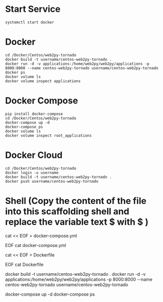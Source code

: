# Start Service
	systemctl start docker

# Docker
	cd /Docker/Centos/web2py-tornado
	docker build -t username/centos-web2py-tornado .
	docker run -d -v applications:/home/web2py/web2py/applications -p 8000:8000 --name centos-web2py-tornado username/centos-web2py-tornado
	docker ps 
	docker volume ls
	docker volume inspect applications

# Docker Compose
	pip install docker-compose
	cd /Docker/Centos/web2py-tornado
	docker-compose up -d
	docker-compose ps
	docker volume ls
	docker volume inspect root_applications

# Docker Cloud
	cd /Docker/Centos/web2py-tornado
	docker login -u username
	docker build -t username/centos-web2py-tornado .
	docker push username/centos-web2py-tornado

# Shell (Copy the content of the file into this scaffolding shell and replace the variable text $ with \$ )
cat << EOF > docker-compose.yml

EOF
cat docker-compose.yml

cat << EOF > Dockerfile

EOF
cat Dockerfile

docker build -t username/centos-web2py-tornado .
docker run -d -v applications:/home/web2py/web2py/applications -p 8000:8000 --name centos-web2py-tornado username/centos-web2py-tornado

docker-compose up -d
docker-compose ps
